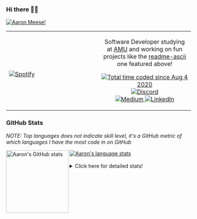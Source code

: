 ### Hi there 👋🏻
[![Aaron Meese!](https://user-images.githubusercontent.com/17814535/88975338-a2aabf00-d27f-11ea-963f-8a19608716b4.png)](https://github.com/ajmeese7/readme-ascii "README ASCII")

<!-- Modified from project here: https://github.com/novatorem/novatorem -->
<table width="100%"> 
  <tr>
  <td width="50%">
      
&nbsp; <br> [![Spotify](https://ajmeese7.vercel.app/api/spotify)](https://open.spotify.com/user/ajmeese)

  </td>
  <td width="50%">
    <p align="center">
    Software Developer studying at <a href="https://www.amu.apus.edu/">AMU</a> and working on fun 
    projects like the <a href="https://github.com/ajmeese7/readme-ascii">readme-ascii</a> one featured above!
    </p>
    <p align="center">
      <a href="https://wakatime.com/@f726891d-3b02-46cd-9b60-e8c59f9e2b14">
        <img src="https://wakatime.com/badge/user/f726891d-3b02-46cd-9b60-e8c59f9e2b14.svg" alt="Total time coded since Aug 4 2020" title="WakaTime" />
      </a>
      <a href="http://link.aaronmeese.com/discord">
        <img src="https://img.shields.io/badge/discord-ajmeese7%234835-369?style=flat-square&logo=discord&logoColor=white&color=purple" alt="Discord" title="Discord">
      </a>
      <br />
      <a href="https://link.aaronmeese.com/medium">
        <img src="https://img.shields.io/badge/medium-ajmeese7-1DB954?style=flat-square&logo=medium&logoColor=white" alt="Medium" title="Medium">
      </a>
      <a href="https://link.aaronmeese.com/linkedin">
        <img src="https://img.shields.io/badge/linkedIn-aaronmeese-1DB954?style=flat-square&logo=linkedin&logoColor=white&color=blue" alt="LinkedIn" title="LinkedIn">
      </a>
    </p>
  </td>

</table>

[//]: <> (The `&nbsp;` is to have Aphelion take up more space)

### GitHub Stats ###
*NOTE: Top languages does not indicate skill level, it's a GitHub metric of which languages I have the most code in on GitHub*

<a href="https://profile-summary-for-github.com/user/ajmeese7">
  <img align="left" height="170px" src="https://github-readme-stats.vercel.app/api?username=ajmeese7&show_icons=true&line_height=27&count_private=true&include_all_commits=true" alt="Aaron's GitHub stats"/>
  <img src="https://github-readme-stats.vercel.app/api/top-langs/?username=ajmeese7&hide_langs_below=5&layout=compact" alt="Aaron's language stats"/>
</a>

<br />
<br />
<details>
<summary>Click here for detailed stats!</summary>

### :zap: Recent Activity
<!--START_SECTION:activity-->
1. ❗️ Opened issue [#2](https://github.com/ajmeese7/image-to-8bit/issues/2) in [ajmeese7/image-to-8bit](https://github.com/ajmeese7/image-to-8bit)
2. 🎉 Merged PR [#2](https://github.com/ajmeese7/smoke-pit-playlist/pull/2) in [ajmeese7/smoke-pit-playlist](https://github.com/ajmeese7/smoke-pit-playlist)
3. 🎉 Merged PR [#3](https://github.com/ajmeese7/smoke-pit-playlist/pull/3) in [ajmeese7/smoke-pit-playlist](https://github.com/ajmeese7/smoke-pit-playlist)
4. 🗣 Commented on [#173](https://github.com/os-js/osjs-client/issues/173) in [os-js/osjs-client](https://github.com/os-js/osjs-client)
5. 💪 Opened PR [#173](https://github.com/os-js/osjs-client/pull/173) in [os-js/osjs-client](https://github.com/os-js/osjs-client)
<!--END_SECTION:activity-->

### 🧐 Waka Stats
<!--START_SECTION:waka-->
![Code Time](http://img.shields.io/badge/Code%20Time-763%20hrs%2036%20mins-blue)

**🐱 My GitHub Data** 

> 🏆 154 Contributions in the Year 2022
 > 
> 📦 350.3 kB Used in GitHub's Storage 
 > 
> 🚫 Not Opted to Hire
 > 
> 📜 54 Public Repositories 
 > 
> 🔑 21 Private Repositories  
 > 
**I'm an Early 🐤** 

```text
🌞 Morning    229 commits    ███████░░░░░░░░░░░░░░░░░░   28.91% 
🌆 Daytime    297 commits    █████████░░░░░░░░░░░░░░░░   37.5% 
🌃 Evening    251 commits    ████████░░░░░░░░░░░░░░░░░   31.69% 
🌙 Night      15 commits     ░░░░░░░░░░░░░░░░░░░░░░░░░   1.89%

```
📅 **I'm Most Productive on Sunday** 

```text
Monday       86 commits     ██░░░░░░░░░░░░░░░░░░░░░░░   10.86% 
Tuesday      118 commits    ███░░░░░░░░░░░░░░░░░░░░░░   14.9% 
Wednesday    103 commits    ███░░░░░░░░░░░░░░░░░░░░░░   13.01% 
Thursday     92 commits     ███░░░░░░░░░░░░░░░░░░░░░░   11.62% 
Friday       100 commits    ███░░░░░░░░░░░░░░░░░░░░░░   12.63% 
Saturday     144 commits    ████░░░░░░░░░░░░░░░░░░░░░   18.18% 
Sunday       149 commits    ████░░░░░░░░░░░░░░░░░░░░░   18.81%

```


📊 **This Week I Spent My Time On** 

```text
⌚︎ Time Zone: America/New_York

💬 Programming Languages: 
JavaScript               14 hrs 36 mins      ████████████████░░░░░░░░░   64.08% 
JSON                     3 hrs 36 mins       ████░░░░░░░░░░░░░░░░░░░░░   15.83% 
Bash                     2 hrs 12 mins       ██░░░░░░░░░░░░░░░░░░░░░░░   9.7% 
Markdown                 1 hr 12 mins        █░░░░░░░░░░░░░░░░░░░░░░░░   5.27% 
TOML                     18 mins             ░░░░░░░░░░░░░░░░░░░░░░░░░   1.33%

🐱‍💻 Projects: 
aaronmeese.com           21 hrs 44 mins      ███████████████████████░░   95.33% 
vault                    53 mins             █░░░░░░░░░░░░░░░░░░░░░░░░   3.88% 
osjs-client              9 mins              ░░░░░░░░░░░░░░░░░░░░░░░░░   0.72% 
Unknown Project          1 min               ░░░░░░░░░░░░░░░░░░░░░░░░░   0.08%

```

**I Mostly Code in JavaScript** 

```text
JavaScript               31 repos            ████████████░░░░░░░░░░░░░   50.82% 
HTML                     8 repos             ███░░░░░░░░░░░░░░░░░░░░░░   13.11% 
Java                     4 repos             █░░░░░░░░░░░░░░░░░░░░░░░░   6.56% 
Python                   4 repos             █░░░░░░░░░░░░░░░░░░░░░░░░   6.56% 
CSS                      3 repos             █░░░░░░░░░░░░░░░░░░░░░░░░   4.92%

```



 Last Updated on 22/02/2022 16:04:48 UTC
<!--END_SECTION:waka-->
</details>
